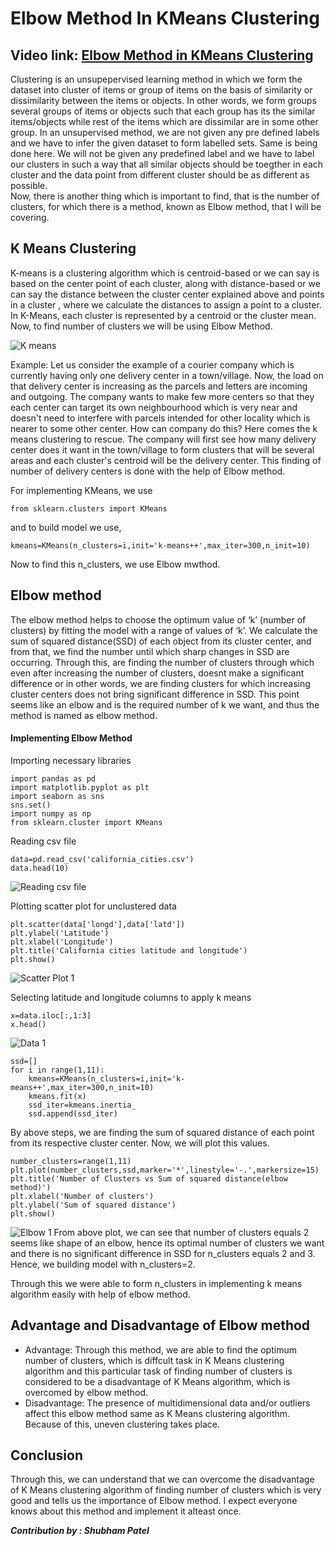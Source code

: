 # Elbow Method In KMeans Clustering
## Video link: [Elbow Method in KMeans Clustering](https://drive.google.com/file/d/1DV3ccbJL70c_gTcUSZ_7jmvPlgxzdAPO/view?usp=sharing)
Clustering is an unsupepervised learning method in which we form the dataset into cluster of items or group of items on the basis of similarity or dissimilarity between the items or objects. In other words, we form groups several groups of items or objects such that each group has its the similar items/objects while rest of the items which are dissimilar are in some other group. In an unsupervised method, we are not given any pre defined labels and we have to infer the given dataset to form labelled sets. Same is being done here. We will not be given any predefined label and we have to label our clusters in such a way that all similar objects should be toegther in each cluster and the data point from different cluster should be as different as possible.  
Now, there is another thing which is important to find, that is the number of clusters, for which there is a method, known as Elbow method, that I will be covering.
## K Means Clustering
K-means is a clustering algorithm which is centroid-based or we can say is based on the center point of each cluster, along with distance-based or we can say the distance between the cluster center explained above and points in a cluster , where we calculate the distances to assign a point to a cluster. In K-Means, each cluster is represented by a centroid or the cluster mean.  
Now, to find number of clusters we will be using Elbow Method.

![K means](./Images/K_Means.png)

Example: Let us consider the example of a courier company which is currently having only one delivery center in a town/village. Now, the load on that delivery center is increasing as the parcels and letters are incoming and outgoing. The company wants to make few more centers so that they each center can target its own neighbourhood which is very near and doesn't need to interfere with parcels intended for other locality which is nearer to some other center. How can company do this? Here comes the k means clustering to rescue. The company will first see how many delivery center does it want in the town/village to form clusters that will be several areas and each cluster's centroid will be the delivery center. This finding of number of delivery centers is done with the help of Elbow method.

For implementing KMeans, we use
```
from sklearn.clusters import KMeans
``` 
and to build model we use,

```
kmeans=KMeans(n_clusters=i,init='k-means++',max_iter=300,n_init=10)
```

Now to find this n_clusters, we use Elbow mwthod.

## Elbow method
The elbow method helps to choose the optimum value of ‘k’ (number of clusters) by fitting the model with a range of values of ‘k’. We calculate the sum of squared distance(SSD) of each object from its cluster center, and from that, we find the number until which sharp changes in SSD are occurring. Through this, are finding the number of clusters through which even after increasing the number of clusters, doesnt make a significant difference or in other words, we are finding clusters for which increasing cluster centers does not bring significant difference in SSD. This point seems like an elbow and is the required number of k we want, and thus the method is named as elbow method.
#### Implementing Elbow Method

Importing necessary libraries
```
import pandas as pd
import matplotlib.pyplot as plt
import seaborn as sns
sns.set()
import numpy as np
from sklearn.cluster import KMeans
```

Reading csv file
```
data=pd.read_csv('california_cities.csv')
data.head(10)
```
![Reading csv file](./Images/Read_Csv_Head.png)

Plotting scatter plot for unclustered data

```
plt.scatter(data['longd'],data['latd'])
plt.ylabel('Latitude')
plt.xlabel('Longitude')
plt.title('California cities latitude and longitude')
plt.show()
```
![Scatter Plot 1](./Images/Scatter_1.png)

Selecting latitude and longitude columns to apply k means 
```
x=data.iloc[:,1:3]
x.head()
```
![Data 1](./Images/Data_Head_1.png)

```
ssd=[]
for i in range(1,11):
    kmeans=KMeans(n_clusters=i,init='k-means++',max_iter=300,n_init=10)
    kmeans.fit(x)
    ssd_iter=kmeans.inertia_
    ssd.append(ssd_iter)
```

By above steps, we are finding the sum of squared distance of each point from its respective cluster center. Now, we will plot this values.
```
number_clusters=range(1,11)
plt.plot(number_clusters,ssd,marker='*',linestyle='-.',markersize=15)
plt.title('Number of Clusters vs Sum of squared distance(elbow method)')
plt.xlabel('Number of clusters')
plt.ylabel('Sum of squared distance')
plt.show()
```
![Elbow 1](./Images/Elbow_1.png)
From above plot, we can see that number of clusters equals 2 seems like shape of an elbow, hence its optimal number of clusters we want and there is no significant difference in SSD for n_clusters equals 2 and 3. Hence, we building model with n_clusters=2.

Through this we were able to form n_clusters in implementing k means algorithm easily with help of elbow method.

## Advantage and Disadvantage of Elbow method
- Advantage: Through this method, we are able to find the optimum number of clusters, which is diffcult task in K Means clustering algorithm and this particular task of finding number of clusters is considered to be a disadvantage of K Means algorithm, which is overcomed by elbow method.
- Disadvantage: The presence of multidimensional data and/or outliers affect this elbow method same as K Means clustering algorithm. Because of this, uneven clustering takes place.

## Conclusion
Through this, we can understand that we can overcome the disadvantage of K Means clustering algorithm of finding number of clusters which is very good and tells us the importance of Elbow method. I expect everyone knows about this method and implement it alteast once.

***Contribution by : Shubham Patel***

